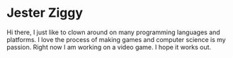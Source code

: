 # Jester Ziggy
Hi there, I just like to clown around on many programming languages and platforms. I love the process of making games and computer science is my passion.
Right now I am working on a video game. I hope it works out.

